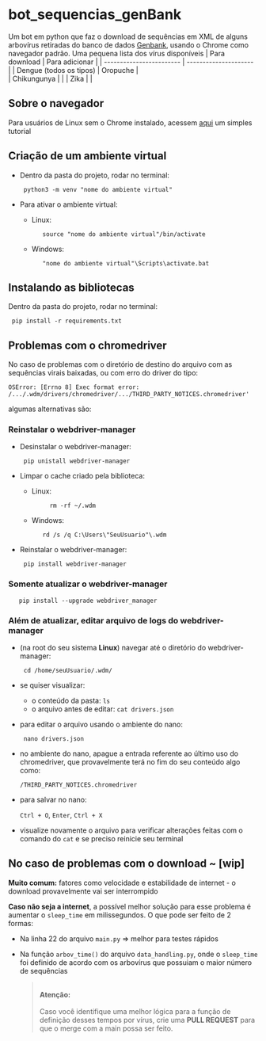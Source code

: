 # bot_sequencias_genBank
Um bot em python que faz o download de sequências em XML de alguns arbovírus retiradas do banco de dados [Genbank](https://www.ncbi.nlm.nih.gov/nucleotide/), usando o Chrome como navegador padrão. Uma pequena lista dos vírus disponíveis
|      Para download       |    Para adicionar     |
| ------------------------ | --------------------- |
| Dengue (todos os tipos)  |       Oropuche        |    
|       Chikungunya        |                       |
|           Zika           |                       |


## Sobre o navegador
Para usuários de Linux sem o Chrome instalado, acessem [aqui](https://www.edivaldobrito.com.br/instalar-google-chrome-no-ubuntu/) um simples tutorial

## Criação de um ambiente virtual
 - Dentro da pasta do projeto, rodar no terminal:
    
        python3 -m venv "nome do ambiente virtual"

 - Para ativar o ambiente virtual:
   - Linux:

            source "nome do ambiente virtual"/bin/activate

   - Windows:
    
            "nome do ambiente virtual"\Scripts\activate.bat


## Instalando as bibliotecas
Dentro da pasta do projeto, rodar no terminal:

     pip install -r requirements.txt

## Problemas com o chromedriver
No caso de problemas com o diretório de destino do arquivo com as sequências virais baixadas, ou com erro do driver do tipo: 

`OSError: [Errno 8] Exec format error: /.../.wdm/drivers/chromedriver/.../THIRD_PARTY_NOTICES.chromedriver'`


 algumas alternativas são:
 ### Reinstalar o webdriver-manager
- Desinstalar o webdriver-manager:

       pip unistall webdriver-manager

- Limpar o cache criado pela biblioteca:
   - Linux:

              rm -rf ~/.wdm

   - Windows:
    
            rd /s /q C:\Users\"SeuUsuario"\.wdm

- Reinstalar o webdriver-manager:

       pip install webdriver-manager

### Somente atualizar o webdriver-manager
       pip install --upgrade webdriver_manager

### Além de atualizar, editar arquivo de logs do webdriver-manager

- (na root do seu sistema <b>Linux</b>) navegar até o diretório do webdriver-manager:

       cd /home/seuUsuario/.wdm/

- se quiser visualizar:
  - o conteúdo da pasta: `ls`
  - o arquivo antes de editar: `cat drivers.json`


- para editar o arquivo usando o ambiente do nano:

       nano drivers.json

- no ambiente do nano, apague a entrada referente ao último uso do chromedriver, que provavelmente terá no fim do seu conteúdo algo como:

    `/THIRD_PARTY_NOTICES.chromedriver`

- para salvar no nano:
   
   `Ctrl + O`, `Enter`, `Ctrl + X`

- visualize novamente o arquivo para verificar alterações feitas com o comando do `cat` e se preciso reinicie seu terminal

## No caso de problemas com o download ~ [wip]

<b>Muito comum:</b> fatores como velocidade e estabilidade de internet - o download provavelmente vai ser interrompido

<b>Caso não seja a internet</b>, a possível melhor solução para esse problema é aumentar o `sleep_time`  em milissegundos. O que pode ser feito de 2 formas:
- Na linha 22 do arquivo `main.py` => melhor para testes rápidos

- Na função `arbov_time()` do arquivo `data_handling.py`, onde o `sleep_time` foi definido de acordo com os arbovírus que possuiam o maior número de sequências
       
  > <br>**Atenção:**<br><br>
   Caso você identifique uma melhor lógica para a função de definição desses tempos por vírus, crie uma **PULL REQUEST** para que o merge com a main possa ser feito.


